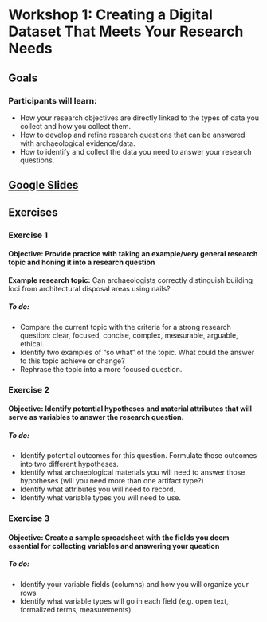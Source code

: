 # Workshop 1: Creating a Digital Dataset That Meets Your Research Needs

## Goals
### Participants will learn:
* How your research objectives are directly linked to the types of data you collect and how you collect them.
* How to develop and refine research questions that can be answered with archaeological evidence/data.
* How to identify and collect the data you need to answer your research questions. 

## [Google Slides](https://docs.google.com/presentation/d/1tK9A3OOGIa2ElzsYwi8ybRXsgZGhiaF0/edit#slide=id.ge34780642a_0_57)


## Exercises
### Exercise 1
#### **Objective:** Provide practice with taking an example/very general research topic and honing it into a research question
**Example research topic:**
Can archaeologists correctly distinguish building loci from architectural disposal areas using nails?
##### **To do:**
* Compare the current topic with the criteria for a strong research question: clear, focused, concise, complex, measurable, arguable, ethical. 
* Identify two examples of “so what” of the topic. What could the answer to this topic achieve or change?
* Rephrase the topic into a more focused question.

### Exercise 2
#### **Objective:**  Identify potential hypotheses and material attributes that will serve as variables to answer the research question.  
##### **To do:**
* Identify potential outcomes for this question.  Formulate those outcomes into two different hypotheses.
* Identify what archaeological materials you will need to answer those hypotheses (will you need more than one artifact type?)
* Identify what attributes you will need to record.
* Identify what variable types you will need to use.

### Exercise 3
#### **Objective:** Create a sample spreadsheet with the fields you deem essential for collecting variables and answering your question
##### **To do:**
* Identify your variable fields (columns) and how you will organize your rows
* Identify what variable types will go in each field (e.g. open text, formalized terms, measurements)



